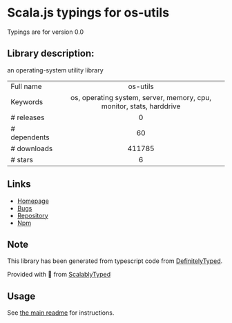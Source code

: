 
# Scala.js typings for os-utils

Typings are for version 0.0

## Library description:
an operating-system utility library

|                    |                 |
| ------------------ | :-------------: |
| Full name          | os-utils |
| Keywords           | os, operating system, server, memory, cpu, monitor, stats, harddrive |
| # releases         | 0 |
| # dependents       | 60 |
| # downloads        | 411785 |
| # stars            | 6 |

## Links
- [Homepage](https://github.com/oscmejia/os-utils#readme)
- [Bugs](https://github.com/oscmejia/os-utils/issues)
- [Repository](https://github.com/oscmejia/os-utils)
- [Npm](https://www.npmjs.com/package/os-utils)
    


## Note
This library has been generated from typescript code from [DefinitelyTyped](https://definitelytyped.org).

Provided with :purple_heart: from [ScalablyTyped](https://github.com/oyvindberg/ScalablyTyped)

## Usage
See [the main readme](../../readme.md) for instructions.


